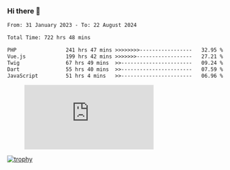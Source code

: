 ### Hi there 👋
<!--START_SECTION:waka-->

```txt
From: 31 January 2023 - To: 22 August 2024

Total Time: 722 hrs 48 mins

PHP                241 hrs 47 mins >>>>>>>>-----------------   32.95 %
Vue.js             199 hrs 42 mins >>>>>>>------------------   27.21 %
Twig               67 hrs 49 mins  >>-----------------------   09.24 %
Dart               55 hrs 40 mins  >>-----------------------   07.59 %
JavaScript         51 hrs 4 mins   >>-----------------------   06.96 %
```

<!--END_SECTION:waka-->
<!-- 
- 🔭 I’m currently working on ...
- 🌱 I’m currently learning ...
- 👯 I’m looking to collaborate on ...
- 🤔 I’m looking for help with ...
- 💬 Ask me about ...
- 📫 How to reach me: ...
- 😄 Pronouns: ...
- ⚡ Fun fact: ... -->


<figure><embed src="https://wakatime.com/share/@jakihanif/43c5af78-a69f-4ced-8cfc-b0822aa9be8f.svg"></embed></figure>

[![trophy](https://github-profile-trophy.vercel.app/?username=jakihanif23&rank=-A,-A)](https://github.com/jakihanif23)
